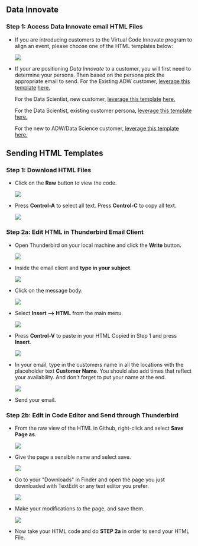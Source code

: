 ##  **Data Innovate**
### **Step 1:** Access Data Innovate email HTML Files

- If you are introducing customers to the Virtual Code Innovate program to align an event, please choose one of the HTML templates below:

  ![](images/di_thumb.png)

- If your are positioning _Data Innovate_ to a customer, you will first need to determine your persona. Then based on the persona pick the appropriate email to send.
  For the Existing ADW customer, [ leverage this template](https://github.com/chipbaber/codeinnovate_emailtemplate/blob/master/html/data_innovate_ExistingADW.html) <a href="https://chipbaber.github.io/codeinnovate_emailtemplate/html/data_innovate_ExistingADW.html" target="_di"> here.</a>

  For the Data Scientist, new customer, [ leverage this template](https://github.com/chipbaber/codeinnovate_emailtemplate/blob/master/html/data_innovate_ExistingLimitedDS.html) <a href="https://chipbaber.github.io/codeinnovate_emailtemplate/html/data_innovate_ExistingLimitedDS.html" target="_di"> here.</a>

  For the Data Scientist, existing customer persona,  [ leverage this template](https://github.com/chipbaber/codeinnovate_emailtemplate/blob/master/html/data_innovate_ExistingNoDS.html) <a href="https://chipbaber.github.io/codeinnovate_emailtemplate/html/data_innovate_ExistingNoDS.html" target="_di"> here.</a>

  For the new to ADW/Data Science customer, [ leverage this template](https://github.com/chipbaber/codeinnovate_emailtemplate/blob/master/html/data_innovate_NewCustomers.html) <a href="https://chipbaber.github.io/codeinnovate_emailtemplate/html/data_innovate_NewCustomers.html" target="_di"> here.</a>


## **Sending HTML Templates**

### **Step 1:** Download HTML Files

- Click on the **Raw** button to view the code.

    ![](images/README-b1064f4c.png)

- Press **Control-A** to select all text. Press **Control-C** to copy all text.

    ![](images/README-367ebbf8.png)

### **Step 2a:** Edit HTML in Thunderbird Email Client

- Open Thunderbird on your local machine and click the **Write** button.

    ![](images/README-27fe768d.png)

- Inside the email client and **type in your subject**.

    ![](images/README-560f7ab0.png)

- Click on the message body.

    ![](images/README-1f73e986.png)

- Select **Insert --> HTML** from the main menu.

    ![](images/README-53c269d4.png)

- Press **Control-V** to paste in your HTML Copied in Step 1 and press **Insert**.

    ![](images/README-4869fdab.png)

- In your email, type in the customers name in all the locations with the placeholder text **Customer Name**. You should also add times that reflect your availability. And don't forget to put your name at the end. 

    ![](images/data-innovate-picture.png)


- Send your email.

### **Step 2b:** Edit in Code Editor and Send through Thunderbird

- From the raw view of the HTML in Github, right-click and select
  **Save Page as**.

    ![](images/mac1.png)

- Give the page a sensible name and select save.

    ![](images/mac2.png)

- Go to your "Downloads" in Finder and open the page you just downloaded with TextEdit or any text editor you prefer.

    ![](images/mac3.png)

- Make your modifications to the page, and save them.

    ![](images/data-innovate-picture.png)

- Now take your HTML code and do **STEP 2a** in order to send your HTML File.
